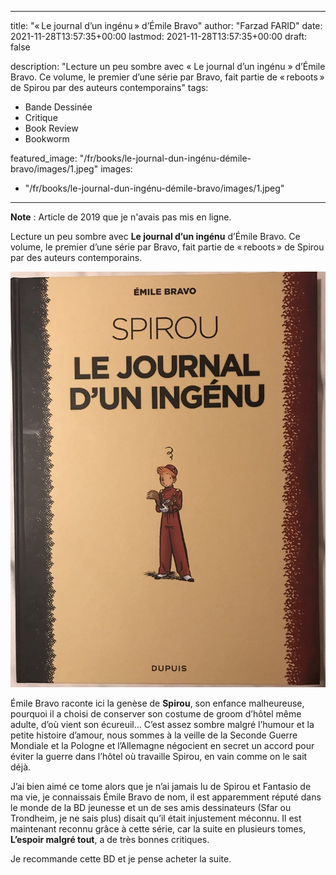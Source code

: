---
title: "« Le journal d’un ingénu » d’Émile Bravo"
author: "Farzad FARID"
date: 2021-11-28T13:57:35+00:00
lastmod: 2021-11-28T13:57:35+00:00
draft: false

description: "Lecture un peu sombre avec « Le journal d’un ingénu » d’Émile Bravo. Ce volume, le premier d’une série par Bravo, fait partie de « reboots » de Spirou par des auteurs contemporains"
tags:
- Bande Dessinée
- Critique
- Book Review
- Bookworm

featured_image: "/fr/books/le-journal-dun-ingénu-démile-bravo/images/1.jpeg" 
images:
 - "/fr/books/le-journal-dun-ingénu-démile-bravo/images/1.jpeg"
 ---

**Note** : Article de 2019 que je n'avais pas mis en ligne.

Lecture un peu sombre avec **Le journal d’un ingénu** d’Émile Bravo. Ce volume, le premier d’une série par Bravo, fait partie de « reboots » de Spirou par des auteurs contemporains.




![image](images/1.jpeg#layoutTextWidth)



Émile Bravo raconte ici la genèse de **Spirou**, son enfance malheureuse, pourquoi il a choisi de conserver son costume de groom d’hôtel même adulte, d’où vient son écureuil… C’est assez sombre malgré l’humour et la petite histoire d’amour, nous sommes à la veille de la Seconde Guerre Mondiale et la Pologne et l’Allemagne négocient en secret un accord pour éviter la guerre dans l’hôtel où travaille Spirou, en vain comme on le sait déjà.

J’ai bien aimé ce tome alors que je n’ai jamais lu de Spirou et Fantasio de ma vie, je connaissais Émile Bravo de nom, il est apparemment réputé dans le monde de la BD jeunesse et un de ses amis dessinateurs (Sfar ou Trondheim, je ne sais plus) disait qu’il était injustement méconnu. Il est maintenant reconnu grâce à cette série, car la suite en plusieurs tomes, **L’espoir malgré tout**, a de très bonnes critiques.

Je recommande cette BD et je pense acheter la suite.
